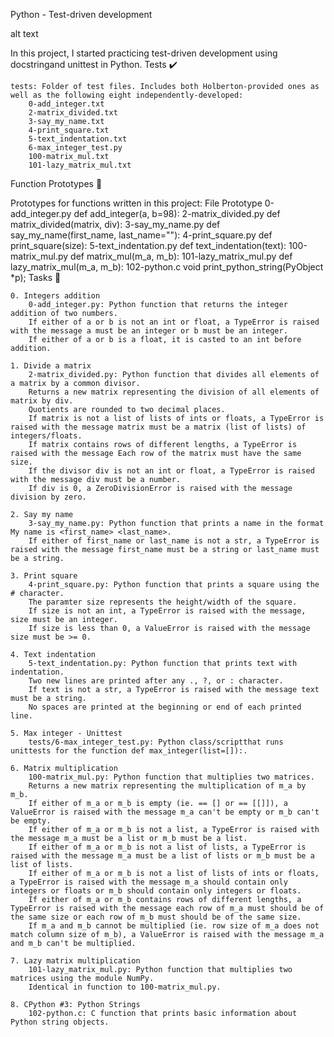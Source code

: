 Python - Test-driven development

alt text

In this project, I started practicing test-driven development using docstringand unittest in Python.
Tests ✔️

    tests: Folder of test files. Includes both Holberton-provided ones as well as the following eight independently-developed:
        0-add_integer.txt
        2-matrix_divided.txt
        3-say_my_name.txt
        4-print_square.txt
        5-text_indentation.txt
        6-max_integer_test.py
        100-matrix_mul.txt
        101-lazy_matrix_mul.txt

Function Prototypes 💾

Prototypes for functions written in this project:
File 	Prototype
0-add_integer.py 	def add_integer(a, b=98):
2-matrix_divided.py 	def matrix_divided(matrix, div):
3-say_my_name.py 	def say_my_name(first_name, last_name=""):
4-print_square.py 	def print_square(size):
5-text_indentation.py 	def text_indentation(text):
100-matrix_mul.py 	def matrix_mul(m_a, m_b):
101-lazy_matrix_mul.py 	def lazy_matrix_mul(m_a, m_b):
102-python.c 	void print_python_string(PyObject *p);
Tasks 📃

    0. Integers addition
        0-add_integer.py: Python function that returns the integer addition of two numbers.
        If either of a or b is not an int or float, a TypeError is raised with the message a must be an integer or b must be an integer.
        If either of a or b is a float, it is casted to an int before addition.

    1. Divide a matrix
        2-matrix_divided.py: Python function that divides all elements of a matrix by a common divisor.
        Returns a new matrix representing the division of all elements of matrix by div.
        Quotients are rounded to two decimal places.
        If matrix is not a list of lists of ints or floats, a TypeError is raised with the message matrix must be a matrix (list of lists) of integers/floats.
        If matrix contains rows of different lengths, a TypeError is raised with the message Each row of the matrix must have the same size.
        If the divisor div is not an int or float, a TypeError is raised with the message div must be a number.
        If div is 0, a ZeroDivisionError is raised with the message division by zero.

    2. Say my name
        3-say_my_name.py: Python function that prints a name in the format My name is <first_name> <last_name>.
        If either of first_name or last_name is not a str, a TypeError is raised with the message first_name must be a string or last_name must be a string.

    3. Print square
        4-print_square.py: Python function that prints a square using the # character.
        The paramter size represents the height/width of the square.
        If size is not an int, a TypeError is raised with the message, size must be an integer.
        If size is less than 0, a ValueError is raised with the message size must be >= 0.

    4. Text indentation
        5-text_indentation.py: Python function that prints text with indentation.
        Two new lines are printed after any ., ?, or : character.
        If text is not a str, a TypeError is raised with the message text must be a string.
        No spaces are printed at the beginning or end of each printed line.

    5. Max integer - Unittest
        tests/6-max_integer_test.py: Python class/scriptthat runs unittests for the function def max_integer(list=[]):.

    6. Matrix multiplication
        100-matrix_mul.py: Python function that multiplies two matrices.
        Returns a new matrix representing the multiplication of m_a by m_b.
        If either of m_a or m_b is empty (ie. == [] or == [[]]), a ValueError is raised with the message m_a can't be empty or m_b can't be empty.
        If either of m_a or m_b is not a list, a TypeError is raised with the message m_a must be a list or m_b must be a list.
        If either of m_a or m_b is not a list of lists, a TypeError is raised with the message m_a must be a list of lists or m_b must be a list of lists.
        If either of m_a or m_b is not a list of lists of ints or floats, a TypeError is raised with the message m_a should contain only integers or floats or m_b should contain only integers or floats.
        If either of m_a or m_b contains rows of different lengths, a TypeError is raised with the message each row of m_a must should be of the same size or each row of m_b must should be of the same size.
        If m_a and m_b cannot be multiplied (ie. row size of m_a does not match column size of m_b), a ValueError is raised with the message m_a and m_b can't be multiplied.

    7. Lazy matrix multiplication
        101-lazy_matrix_mul.py: Python function that multiplies two matrices using the module NumPy.
        Identical in function to 100-matrix_mul.py.

    8. CPython #3: Python Strings
        102-python.c: C function that prints basic information about Python string objects.

